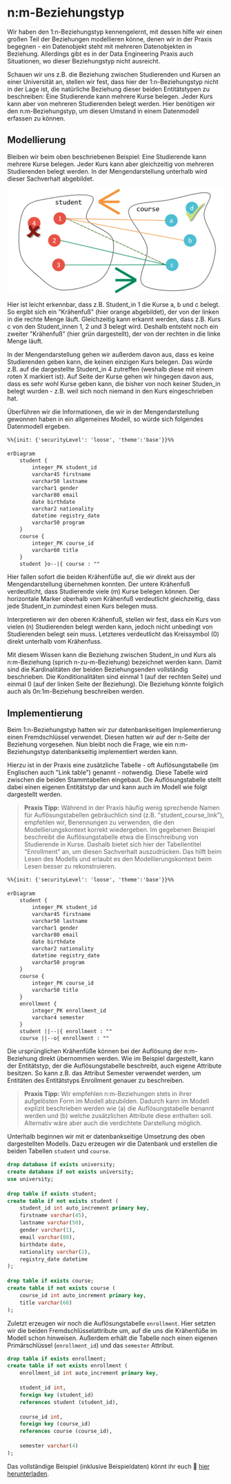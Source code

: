 # n:m-Beziehungstyp

Wir haben den 1:n-Beziehungstyp kennengelernt, mit dessen hilfe wir einen großen Teil der Beziehungen modellieren könne, denen wir in der Praxis begegnen - ein Datenobjekt steht mit mehreren Datenobjekten in Beziehung. Allerdings gibt es in der Data Engineering Praxis auch Situationen, wo dieser Beziehungstyp nicht ausreicht. 

Schauen wir uns z.B. die Beziehung zwischen Studierenden und Kursen an einer Universität an, stellen wir fest, dass hier der 1:n-Beziehungstyp nicht in der Lage ist, die natürliche Beziehung dieser beiden Entitätstypen zu beschreiben: Eine Studierende kann mehrere Kurse belegen. Jeder Kurs kann aber von mehreren Studierenden belegt werden. Hier benötigen wir den n:m-Beziehungstyp, um diesen Umstand in einem Datenmodell erfassen zu können.

## Modellierung

Bleiben wir beim oben beschriebenen Beispiel: Eine Studierende kann mehrere Kurse belegen. Jeder Kurs kann aber gleichzeitig von mehreren Studierenden belegt werden. In der Mengendarstellung unterhalb wird dieser Sachverhalt abgebildet.

![Mengendarstellung](../img/studentcourseset.png)

Hier ist leicht erkennbar, dass z.B. Student_in 1 die Kurse a, b und c belegt. So ergibt sich ein "Krähenfuß" (hier orange abgebildet), der von der linken in die rechte Menge läuft. Gleichzeitig kann erkannt werden, dass z.B. Kurs c von den Student_innen 1, 2 und 3 belegt wird. Deshalb entsteht noch ein zweiter "Krähenfuß" (hier grün dargestellt), der von der rechten in die linke Menge läuft.

In der Mengendarstellung gehen wir außerdem davon aus, dass es keine Studierenden geben kann, die keinen einzigen Kurs belegen. Das würde z.B. auf die dargestellte Student_in 4 zutreffen (weshalb diese mit einem roten X markiert ist). Auf Seite der Kurse gehen wir hingegen davon aus, dass es sehr wohl Kurse geben kann, die bisher von noch keiner Studen_in belegt wurden - z.B. weil sich noch niemand in den Kurs eingeschrieben hat. 

Überführen wir die Informationen, die wir in der Mengendarstellung gewonnen haben in ein allgemeines Modell, so würde sich folgendes Datenmodell ergeben.

```mermaid
%%{init: {'securityLevel': 'loose', 'theme':'base'}}%%

erDiagram
    student {
        integer_PK student_id
        varchar45 firstname
        varchar50 lastname
        varchar1 gender
        varchar80 email
        date birthdate
        varchar2 nationality
        datetime registry_date
        varchar50 program
    }
    course {
        integer_PK course_id
        varchar60 title
    }
    student }o--|{ course : ""
```

Hier fallen sofort die beiden Krähenfüße auf, die wir direkt aus der Mengendarstellung übernehmen konnten. Der untere Krähenfuß verdeutlicht, dass Studierende viele (m) Kurse belegen können. Der horizontale Marker oberhalb vom Krähenfuß verdeutlicht gleichzeitig, dass jede Student_in zumindest einen Kurs belegen muss.

Interpretieren wir den oberen Krähenfuß, stellen wir fest, dass ein Kurs von vielen (n) Studierenden belegt werden kann, jedoch nicht unbedingt von Studierenden belegt sein muss. Letzteres verdeutlicht das Kreissymbol (0) direkt unterhalb vom Krähenfuss.

Mit diesem Wissen kann die Beziehung zwischen Student_in und Kurs als n:m-Beziehung (sprich n-zu-m-Beziehung) bezeichnet werden kann. Damit sind die Kardinalitäten der beiden Beziehungsenden vollständig beschrieben. Die Konditionalitäten sind einmal 1 (auf der rechten Seite) und einmal 0 (auf der linken Seite der Beziehung). Die Beziehung könnte folglich auch als 0n:1m-Beziehung beschreiben werden.

## Implementierung

Beim 1:n-Beziehungstyp hatten wir zur datenbankseitigen Implementierung einen Fremdschlüssel verwendet. Diesen hatten wir auf der n-Seite der Beziehung vorgesehen. Nun bleibt noch die Frage, wie ein n:m-Beziehungstyp datenbankseitig implementiert werden kann. 

Hierzu ist in der Praxis eine zusätzliche Tabelle - oft Auflösungstabelle (im Englischen auch "Link table") genannt - notwendig. Diese Tabelle wird zwischen die beiden Stammtabellen eingebaut. Die Auflösungstabelle stellt dabei einen eigenen Entitätstyp dar und kann auch im Modell wie folgt dargestellt werden.

>**Praxis Tipp:** Während in der Praxis häufig wenig sprechende Namen für Auflösungstabellen gebräuchlich sind (z.B. "student_course_link"), empfehlen wir, Benennungen zu verwenden, die den Modellierungskontext korrekt wiedergeben. Im gegebenen Beispiel beschreibt die Auflösungstabelle etwa die Einschreibung von Studierende in Kurse. Dashalb bietet sich hier der Tabellentitel "Enrollment" an, um diesen Sachverhalt auszudrücken. Das hilft beim Lesen des Modells und erlaubt es den Modellierungskontext beim Lesen besser zu rekonstruieren.

```mermaid
%%{init: {'securityLevel': 'loose', 'theme':'base'}}%%

erDiagram
    student {
        integer_PK student_id
        varchar45 firstname
        varchar50 lastname
        varchar1 gender
        varchar80 email
        date birthdate
        varchar2 nationality
        datetime registry_date
        varchar50 program
    }
    course {
        integer_PK course_id
        varchar50 title
    }
    enrollment {
        integer_PK enrollment_id
        varchar4 semester
    }
    student ||--|{ enrollment : ""
    course ||--o{ enrollment : ""
```

Die ursprünglichen Krähenfüße können bei der Auflösung der n:m-Beziehung direkt übernommen werden. Wie im Beispiel dargestellt, kann der Entitätstyp, der die Auflösungstabelle beschreibt, auch eigene Attribute besitzen. So kann z.B. das Attribut Semester verwendet werden, um Entitäten des Entitätstyps Enrollment genauer zu beschreiben.

>**Praxis Tipp:** Wir empfehlen n:m-Beziehungen stets in ihrer aufgelösten Form im Modell abzubilden. Dadurch kann im Modell explizit beschrieben werden wie (a) die Auflösungstabelle benannt werden und (b) welche zusätzlichen Attribute diese enthalten soll. Alternativ wäre aber auch die verdichtete Darstellung möglich.

Unterhalb beginnen wir mit er datenbankseitige Umsetzung des oben dargestellten Modells. Dazu erzeugen wir die Datenbank und erstellen die beiden Tabellen `student` und `course`. 

``` sql
drop database if exists university;
create database if not exists university;
use university;

drop table if exists student;
create table if not exists student (
    student_id int auto_increment primary key,
    firstname varchar(45),
    lastname varchar(50),
    gender varchar(1),
    email varchar(80),
    birthdate date,
    nationality varchar(2),
    registry_date datetime
);

drop table if exists course;
create table if not exists course (
	course_id int auto_increment primary key,
    title varchar(60)
);
```

Zuletzt erzeugen wir noch die Auflösungstabelle `enrollment`. Hier setzten wir die beiden Fremdschlüsselattribute um, auf die uns die Krähenfüße im Modell schon hinweisen. Außerdem erhält die Tabelle noch einen eigenen Primärschlüssel (`enrollment_id`) und das `semester` Attribut.

```sql hl_lines="5 6 7 9 10 11"
drop table if exists enrollment;
create table if not exists enrollment (
	enrollment_id int auto_increment primary key,

    student_id int,
    foreign key (student_id)
    references student (student_id),

    course_id int,
    foreign key (course_id)
    references course (course_id),

    semester varchar(4)
);
```

Das vollständige Beispiel (inklusive Beispieldaten) könnt ihr euch 📁 [hier herunterladen](../downloads/student_program_course.sql).
